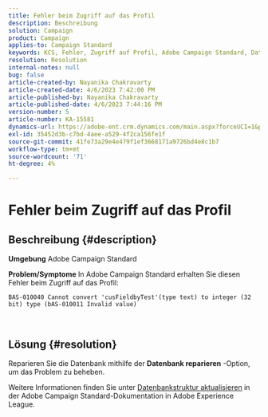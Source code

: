 ```yaml
---
title: Fehler beim Zugriff auf das Profil
description: Beschreibung
solution: Campaign
product: Campaign
applies-to: Campaign Standard
keywords: KCS, Fehler, Zugriff auf Profil, Adobe Campaign Standard, Datenbank reparieren
resolution: Resolution
internal-notes: null
bug: false
article-created-by: Nayanika Chakravarty
article-created-date: 4/6/2023 7:42:00 PM
article-published-by: Nayanika Chakravarty
article-published-date: 4/6/2023 7:44:16 PM
version-number: 5
article-number: KA-15581
dynamics-url: https://adobe-ent.crm.dynamics.com/main.aspx?forceUCI=1&pagetype=entityrecord&etn=knowledgearticle&id=b9aab117-b3d4-ed11-a7c7-6045bd006b3d
exl-id: 35452d3b-c7bd-4aee-a529-4f2ca156fe1f
source-git-commit: 41fe73a29e4e479f1ef3668171a9726bd4e8c1b7
workflow-type: tm+mt
source-wordcount: '71'
ht-degree: 4%

---
```


# Fehler beim Zugriff auf das Profil

## Beschreibung {#description}


<b>Umgebung</b>
Adobe Campaign Standard

<b>Problem/Symptome</b>
In Adobe Campaign Standard erhalten Sie diesen Fehler beim Zugriff auf das Profil:


```
BAS-010040 Cannot convert 'cusFieldbyTest'(type text) to integer (32 bit) type (bAS-010011 Invalid value)
```






 



## Lösung {#resolution}


Reparieren Sie die Datenbank mithilfe der <b>Datenbank reparieren</b> -Option, um das Problem zu beheben.

Weitere Informationen finden Sie unter [Datenbankstruktur aktualisieren](https://experienceleague.adobe.com/docs/campaign-standard/using/developing/adding-or-extending-a-resource/updating-the-database-structure.html?lang=en) in der Adobe Campaign Standard-Dokumentation in Adobe Experience League.
